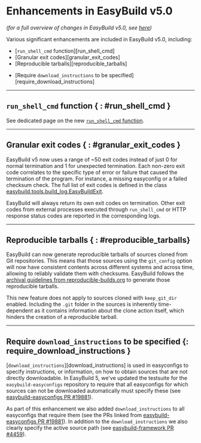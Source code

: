 # Enhancements in EasyBuild v5.0

*(for a full overview of changes in EasyBuild v5.0, see [here](index.md))*

Various significant enhancements are included in EasyBuild v5.0, including:

- [`run_shell_cmd` function][run_shell_cmd]
- [Granular exit codes][granular_exit_codes]
- [Reproducible tarballs][reproducible_tarballs]
* [Require `download_instructions` to be specified][require_download_instructions]

---

## `run_shell_cmd` function { : #run_shell_cmd }

See dedicated page on the new [`run_shell_cmd` function](run_shell_cmd.md).

---

## Granular exit codes { : #granular_exit_codes }

EasyBuild v5 now uses a range of ~50 exit codes instead of just 0 for normal
termination and 1 for unexpected termination. Each non-zero exit code
correlates to the specific type of error or failure that caused the
termination of the program. For instance, a missing easyconfig or a failed
checksum check. The full list of exit codes is defined in the class
[easybuild.tools.build_log.EasyBuildExit](https://github.com/easybuilders/easybuild-framework/blob/main/easybuild/tools/build_log.py#L74).

EasyBuild will always return its own exit codes on termination. Other exit
codes from external processes executed through `run_shell_cmd` or HTTP response
status codes are reported in the corresponding logs.

---

## Reproducible tarballs { : #reproducible_tarballs}

EasyBuild can now generate reproducible tarballs of sources cloned from Git
repositories. This means that those sources using the `git_config` option will
now have consistent contents across different systems and across time, allowing
to reliably validate them with checksums. EasyBuild follows the
[archival guidelines from reproducible-builds.org](https://reproducible-builds.org/docs/archives/) 
to generate those reproducible tarballs.

This new feature does not apply to sources cloned with `keep_git_dir` enabled.
Including the `.git` folder in the sources is inherently time-dependent as it
contains information about the clone action itself, which hinders the creation
of a reproducible tarball.

---

## Require `download_instructions` to be specified {: require_download_instructions }

[`download_instructions`][download_instructions] is used in easyconfigs to specify instructions, or information, on
how to obtain sources that are not directly downloadable. In EasyBuild 5, we've updated the testsuite for the `easybuild-easyconfigs`
repository to require that all easyconfigs for which sources can not be downloaded automatically must specify these
(see [easybuild-easyconfigs PR #19881](https://github.com/easybuilders/easybuild-easyconfigs/pull/19881)).

As part of this enhancement we also added `download_instructions` to all easyconfigs that require them (see the PRs linked from 
[easybuild-easyconfigs PR #19881](https://github.com/easybuilders/easybuild-easyconfigs/pull/19881)). In addition to the
`download_instructions` we also clearly specify the active source path (see
[easybuild-framework PR #4459](https://github.com/easybuilders/easybuild-framework/pull/4459)).
